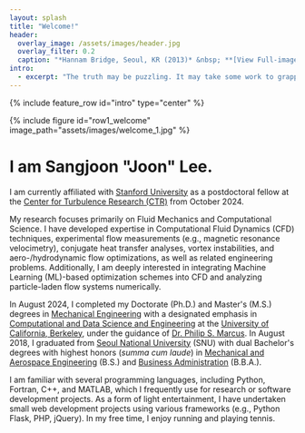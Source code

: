 ```yaml
---
layout: splash
title: "Welcome!"
header:
  overlay_image: /assets/images/header.jpg
  overlay_filter: 0.2
  caption: "*Hannam Bridge, Seoul, KR (2013)* &nbsp; **[View Full-image](https://sangjoonlee.info/assets/photographs/hannam_bridge_seoul_2013.jpg)**"
intro: 
  - excerpt: "The truth may be puzzling. It may take some work to grapple with. It may be counterintuitive. It may contradict deeply held prejudices. It may not be consonant with what we desperately want to be true. **But our preferences do not determine what's true.** &nbsp; <small>- *Carl Sagan*</small>"
---
```


{% include feature_row id="intro" type="center" %}

{% include figure id="row1_welcome" image_path="assets/images/welcome_1.jpg" %}

# I am Sangjoon "Joon" Lee.

I am currently affiliated with [Stanford University](https://www.stanford.edu/) as a postdoctoral fellow at the [Center for Turbulence Research (CTR)](https://ctr.stanford.edu/) from October 2024.

My research focuses primarily on Fluid Mechanics and Computational Science. I have developed expertise in Computational Fluid Dynamics (CFD) techniques, experimental flow measurements (e.g., magnetic resonance velocimetry), conjugate heat transfer analyses, vortex instabilities, and aero-/hydrodynamic flow optimizations, as well as related engineering problems. Additionally, I am deeply interested in integrating Machine Learning (ML)-based optimization schemes into CFD and analyzing particle-laden flow systems numerically.

In August 2024, I completed my Doctorate (Ph.D.) and Master's (M.S.) degrees in [Mechanical Engineering](https://me.berkeley.edu/) with a designated emphasis in [Computational and Data Science and Engineering](https://data.berkeley.edu/decdse/) at the [University of California, Berkeley](https://www.berkeley.edu/), under the guidance of [Dr. Philip S. Marcus](https://me.berkeley.edu/people/philip-s-marcus/). In August 2018, I graduated from [Seoul National University](https://useoul.edu/) (SNU) with dual Bachelor's degrees with highest honors (*summa cum laude*) in [Mechanical and Aerospace Engineering](http://me.snu.ac.kr/en) (B.S.) and [Business Administration](http://cba.snu.ac.kr/en) (B.B.A.).

<!-- I was a researcher in the [Energy and Environmental Flow Lab](http://eeflow.snu.ac.kr/) at SNU, directed by [Dr. Wontae Hwang](http://me.snu.ac.kr/node/141). Under the guidance of [Dr. Haecheon Choi](http://me.snu.ac.kr/node/116), I wrote my B.S. thesis, "Large eddy simulation of flow around a rotating small vertical axis wind turbine using an immersed boundary method." -->

I am familiar with several programming languages, including Python, Fortran, C++, and MATLAB, which I frequently use for research or software development projects. As a form of light entertainment, I have undertaken small web development projects using various frameworks (e.g., Python Flask, PHP, jQuery). In my free time, I enjoy running and playing tennis.
<style>
figure {
	margin-bottom: 0px;
}
</style>